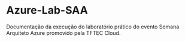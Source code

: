 # Azure-Lab-SAA
Documentação da execução do laboratório prático do evento Semana Arquiteto Azure promovido pela TFTEC Cloud.
